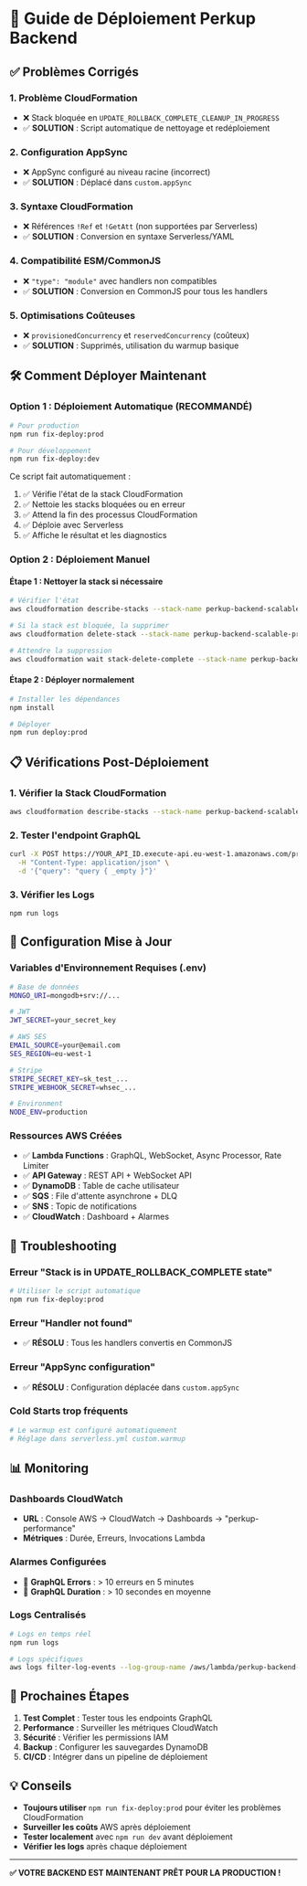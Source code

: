 # 🚀 Guide de Déploiement Perkup Backend

## ✅ Problèmes Corrigés

### 1. **Problème CloudFormation** 
- ❌ Stack bloquée en `UPDATE_ROLLBACK_COMPLETE_CLEANUP_IN_PROGRESS`
- ✅ **SOLUTION** : Script automatique de nettoyage et redéploiement

### 2. **Configuration AppSync**
- ❌ AppSync configuré au niveau racine (incorrect)
- ✅ **SOLUTION** : Déplacé dans `custom.appSync`

### 3. **Syntaxe CloudFormation**
- ❌ Références `!Ref` et `!GetAtt` (non supportées par Serverless)
- ✅ **SOLUTION** : Conversion en syntaxe Serverless/YAML

### 4. **Compatibilité ESM/CommonJS**
- ❌ `"type": "module"` avec handlers non compatibles
- ✅ **SOLUTION** : Conversion en CommonJS pour tous les handlers

### 5. **Optimisations Coûteuses**
- ❌ `provisionedConcurrency` et `reservedConcurrency` (coûteux)
- ✅ **SOLUTION** : Supprimés, utilisation du warmup basique

## 🛠️ Comment Déployer Maintenant

### **Option 1 : Déploiement Automatique (RECOMMANDÉ)**

```bash
# Pour production
npm run fix-deploy:prod

# Pour développement  
npm run fix-deploy:dev
```

Ce script fait automatiquement :
1. ✅ Vérifie l'état de la stack CloudFormation
2. ✅ Nettoie les stacks bloquées ou en erreur
3. ✅ Attend la fin des processus CloudFormation
4. ✅ Déploie avec Serverless
5. ✅ Affiche le résultat et les diagnostics

### **Option 2 : Déploiement Manuel**

#### Étape 1 : Nettoyer la stack si nécessaire
```bash
# Vérifier l'état
aws cloudformation describe-stacks --stack-name perkup-backend-scalable-prod --region eu-west-1

# Si la stack est bloquée, la supprimer
aws cloudformation delete-stack --stack-name perkup-backend-scalable-prod --region eu-west-1

# Attendre la suppression
aws cloudformation wait stack-delete-complete --stack-name perkup-backend-scalable-prod --region eu-west-1
```

#### Étape 2 : Déployer normalement
```bash
# Installer les dépendances
npm install

# Déployer
npm run deploy:prod
```

## 📋 Vérifications Post-Déploiement

### 1. **Vérifier la Stack CloudFormation**
```bash
aws cloudformation describe-stacks --stack-name perkup-backend-scalable-prod --region eu-west-1
```

### 2. **Tester l'endpoint GraphQL**
```bash
curl -X POST https://YOUR_API_ID.execute-api.eu-west-1.amazonaws.com/prod/graphql \
  -H "Content-Type: application/json" \
  -d '{"query": "query { _empty }"}'
```

### 3. **Vérifier les Logs**
```bash
npm run logs
```

## 🔧 Configuration Mise à Jour

### Variables d'Environnement Requises (.env)
```bash
# Base de données
MONGO_URI=mongodb+srv://...

# JWT
JWT_SECRET=your_secret_key

# AWS SES
EMAIL_SOURCE=your@email.com
SES_REGION=eu-west-1

# Stripe
STRIPE_SECRET_KEY=sk_test_...
STRIPE_WEBHOOK_SECRET=whsec_...

# Environment
NODE_ENV=production
```

### Ressources AWS Créées
- ✅ **Lambda Functions** : GraphQL, WebSocket, Async Processor, Rate Limiter
- ✅ **API Gateway** : REST API + WebSocket API
- ✅ **DynamoDB** : Table de cache utilisateur
- ✅ **SQS** : File d'attente asynchrone + DLQ
- ✅ **SNS** : Topic de notifications
- ✅ **CloudWatch** : Dashboard + Alarmes

## 🚨 Troubleshooting

### Erreur "Stack is in UPDATE_ROLLBACK_COMPLETE state"
```bash
# Utiliser le script automatique
npm run fix-deploy:prod
```

### Erreur "Handler not found"
- ✅ **RÉSOLU** : Tous les handlers convertis en CommonJS

### Erreur "AppSync configuration"
- ✅ **RÉSOLU** : Configuration déplacée dans `custom.appSync`

### Cold Starts trop fréquents
```bash
# Le warmup est configuré automatiquement
# Réglage dans serverless.yml custom.warmup
```

## 📊 Monitoring

### Dashboards CloudWatch
- **URL** : Console AWS → CloudWatch → Dashboards → "perkup-performance"
- **Métriques** : Durée, Erreurs, Invocations Lambda

### Alarmes Configurées
- 🚨 **GraphQL Errors** : > 10 erreurs en 5 minutes
- 🚨 **GraphQL Duration** : > 10 secondes en moyenne

### Logs Centralisés
```bash
# Logs en temps réel
npm run logs

# Logs spécifiques
aws logs filter-log-events --log-group-name /aws/lambda/perkup-backend-scalable-prod-graphql
```

## 🎯 Prochaines Étapes

1. **Test Complet** : Tester tous les endpoints GraphQL
2. **Performance** : Surveiller les métriques CloudWatch
3. **Sécurité** : Vérifier les permissions IAM
4. **Backup** : Configurer les sauvegardes DynamoDB
5. **CI/CD** : Intégrer dans un pipeline de déploiement

## 💡 Conseils

- **Toujours utiliser** `npm run fix-deploy:prod` pour éviter les problèmes CloudFormation
- **Surveiller les coûts** AWS après déploiement
- **Tester localement** avec `npm run dev` avant déploiement
- **Vérifier les logs** après chaque déploiement

---
**✅ VOTRE BACKEND EST MAINTENANT PRÊT POUR LA PRODUCTION !**
